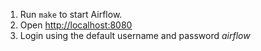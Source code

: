 1. Run `make` to start Airflow.
1. Open [http://localhost:8080](http://localhost:8080)
1. Login using the default username and password *airflow*
